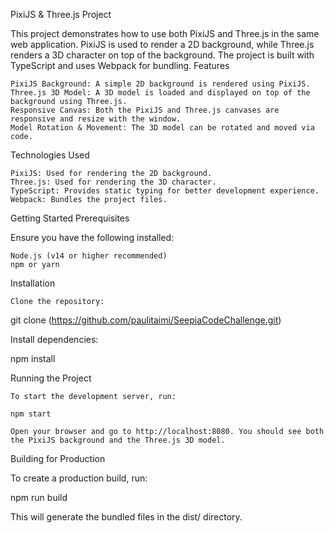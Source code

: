 PixiJS & Three.js Project

This project demonstrates how to use both PixiJS and Three.js in the same web application. PixiJS is used to render a 2D background, while Three.js renders a 3D character on top of the background. The project is built with TypeScript and uses Webpack for bundling.
Features

    PixiJS Background: A simple 2D background is rendered using PixiJS.
    Three.js 3D Model: A 3D model is loaded and displayed on top of the background using Three.js.
    Responsive Canvas: Both the PixiJS and Three.js canvases are responsive and resize with the window.
    Model Rotation & Movement: The 3D model can be rotated and moved via code.

Technologies Used

    PixiJS: Used for rendering the 2D background.
    Three.js: Used for rendering the 3D character.
    TypeScript: Provides static typing for better development experience.
    Webpack: Bundles the project files.

Getting Started
Prerequisites

Ensure you have the following installed:

    Node.js (v14 or higher recommended)
    npm or yarn

Installation

    Clone the repository:

git clone (https://github.com/paulitaimi/SeepiaCodeChallenge.git)

Install dependencies:

npm install

Running the Project

    To start the development server, run:

    npm start

    Open your browser and go to http://localhost:8080. You should see both the PixiJS background and the Three.js 3D model.

Building for Production

To create a production build, run:

npm run build

This will generate the bundled files in the dist/ directory.
